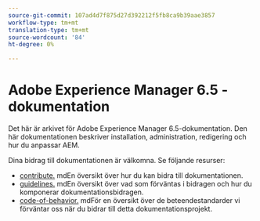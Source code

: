 ```yaml
---
source-git-commit: 107ad4d7f875d27d392212f5fb8ca9b39aae3857
workflow-type: tm+mt
translation-type: tm+mt
source-wordcount: '84'
ht-degree: 0%

---
```

# Adobe Experience Manager 6.5 - dokumentation

Det här är arkivet för Adobe Experience Manager 6.5-dokumentation. Den här dokumentationen beskriver installation, administration, redigering och hur du anpassar AEM.

Dina bidrag till dokumentationen är välkomna. Se följande resurser:

* [contribute.](contributing.md) mdEn översikt över hur du kan bidra till dokumentationen.
* [guidelines.](guidelines.md) mdEn översikt över vad som förväntas i bidragen och hur du komponerar dokumentationsbidragen.
* [code-of-behavior.](code-of-conduct.md) mdFör en översikt över de beteendestandarder vi förväntar oss när du bidrar till detta dokumentationsprojekt.

